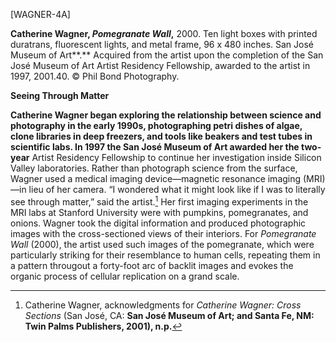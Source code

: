 \[WAGNER-4A\]

**Catherine Wagner, *Pomegranate Wall*,** 2000. Ten light boxes with printed duratrans, fluorescent lights, and metal frame, 96 x 480 inches. San José Museum of Art**.** Acquired from the artist upon the completion of the San José Museum of Art Artist Residency Fellowship, awarded to the artist in 1997, 2001.40. © Phil Bond Photography.

**Seeing Through Matter**

**Catherine Wagner began exploring the relationship between science and photography in the early 1990s, photographing petri dishes of algae, clone libraries in deep freezers, and tools like beakers and test tubes in scientific labs. In 1997 the San José Museum of Art awarded her the two-year** Artist Residency Fellowship to continue her investigation inside Silicon Valley laboratories. Rather than photograph science from the surface, Wagner used a medical imaging device—magnetic resonance imaging (MRI)—in lieu of her camera. “I wondered what it might look like if I was to literally see through matter,” said the artist.[^1] Her first imaging experiments in the MRI labs at Stanford University were with pumpkins, pomegranates, and onions. Wagner took the digital information and produced photographic images with the cross-sectioned views of their interiors. For *Pomegranate Wall* (2000), the artist used such images of the pomegranate, which were particularly striking for their resemblance to human cells, repeating them in a pattern througout a forty-foot arc of backlit images and evokes the organic process of cellular replication on a grand scale.

[^1]: Catherine Wagner, acknowledgments for *Catherine Wagner:* *Cross Sections* (San José, CA: **San José Museum of Art; and Santa Fe, NM: Twin Palms Publishers, 2001), n.p.**

